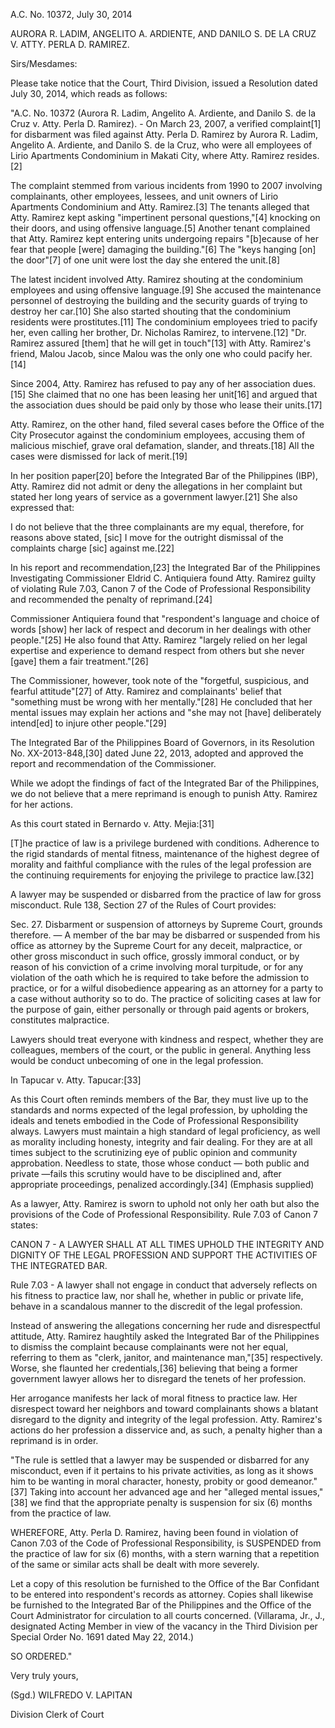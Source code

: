 A.C. No. 10372, July 30, 2014

AURORA R. LADIM, ANGELITO A. ARDIENTE, AND DANILO S. DE LA CRUZ V. ATTY. PERLA D. RAMIREZ.

  

Sirs/Mesdames:

  

Please take notice that the Court, Third Division, issued a Resolution dated July 30, 2014, which reads as follows:

"A.C. No. 10372 (Aurora R. Ladim, Angelito A. Ardiente, and Danilo S. de la Cruz v. Atty. Perla D. Ramirez). - On March 23, 2007, a verified complaint[1] for disbarment was filed against Atty. Perla D. Ramirez by Aurora R. Ladim, Angelito A. Ardiente, and Danilo S. de la Cruz, who were all employees of Lirio Apartments Condominium in Makati City, where Atty. Ramirez resides.[2]

  

The complaint stemmed from various incidents from 1990 to 2007 involving complainants, other employees, lessees, and unit owners of Lirio Apartments Condominium and Atty. Ramirez.[3] The tenants alleged that Atty. Ramirez kept asking "impertinent personal questions,"[4] knocking on their doors, and using offensive language.[5] Another tenant complained that Atty. Ramirez kept entering units undergoing repairs "[b]ecause of her fear that people [were] damaging the building."[6] The "keys hanging [on] the door"[7] of one unit were lost the day she entered the unit.[8]

  

The latest incident involved Atty. Ramirez shouting at the condominium employees and using offensive language.[9] She accused the maintenance personnel of destroying the building and the security guards of trying to destroy her car.[10] She also started shouting that the condominium residents were prostitutes.[11] The condominium employees tried to pacify her, even calling her brother, Dr. Nicholas Ramirez, to intervene.[12] "Dr. Ramirez assured [them] that he will get in touch"[13] with Atty. Ramirez's friend, Malou Jacob, since Malou was the only one who could pacify her.[14]

  

Since 2004, Atty. Ramirez has refused to pay any of her association dues.[15] She claimed that no one has been leasing her unit[16] and argued that the association dues should be paid only by those who lease their units.[17]

  

Atty. Ramirez, on the other hand, filed several cases before the Office of the City Prosecutor against the condominium employees, accusing them of malicious mischief, grave oral defamation, slander, and threats.[18] All the cases were dismissed for lack of merit.[19]

  

In her position paper[20] before the Integrated Bar of the Philippines (IBP), Atty. Ramirez did not admit or deny the allegations in her complaint but stated her long years of service as a government lawyer.[21] She also expressed that:

  

I do not believe that the three complainants are my equal, therefore, for reasons above stated, [sic] I move for the outright dismissal of the complaints charge [sic] against me.[22]

  

In his report and recommendation,[23] the Integrated Bar of the Philippines Investigating Commissioner Eldrid C. Antiquiera found Atty. Ramirez guilty of violating Rule 7.03, Canon 7 of the Code of Professional Responsibility and recommended the penalty of reprimand.[24]

  

Commissioner Antiquiera found that "respondent's language and choice of words [show] her lack of respect and decorum in her dealings with other people."[25] He also found that Atty. Ramirez "largely relied on her legal expertise and experience to demand respect from others but she never [gave] them a fair treatment."[26]

  

The Commissioner, however, took note of the "forgetful, suspicious, and fearful attitude"[27] of Atty. Ramirez and complainants' belief that "something must be wrong with her mentally."[28] He concluded that her mental issues may explain her actions and "she may not [have] deliberately intend[ed] to injure other people."[29]

  

The Integrated Bar of the Philippines Board of Governors, in its Resolution No. XX-2013-848,[30] dated June 22, 2013, adopted and approved the report and recommendation of the Commissioner.

  

While we adopt the findings of fact of the Integrated Bar of the Philippines, we do not believe that a mere reprimand is enough to punish Atty. Ramirez for her actions.

  

As this court stated in Bernardo v. Atty. Mejia:[31]

  

[T]he practice of law is a privilege burdened with conditions. Adherence to the rigid standards of mental fitness, maintenance of the highest degree of morality and faithful compliance with the rules of the legal profession are the continuing requirements for enjoying the privilege to practice law.[32]

  

A lawyer may be suspended or disbarred from the practice of law for gross misconduct. Rule 138, Section 27 of the Rules of Court provides:

  

Sec. 27. Disbarment or suspension of attorneys by Supreme Court, grounds therefore. — A member of the bar may be disbarred or suspended from his office as attorney by the Supreme Court for any deceit, malpractice, or other gross misconduct in such office, grossly immoral conduct, or by reason of his conviction of a crime involving moral turpitude, or for any violation of the oath which he is required to take before the admission to practice, or for a wilful disobedience appearing as an attorney for a party to a case without authority so to do. The practice of soliciting cases at law for the purpose of gain, either personally or through paid agents or brokers, constitutes malpractice.

  

Lawyers should treat everyone with kindness and respect, whether they are colleagues, members of the court, or the public in general. Anything less would be conduct unbecoming of one in the legal profession.

  

In Tapucar v. Atty. Tapucar:[33]

  

As this Court often reminds members of the Bar, they must live up to the standards and norms expected of the legal profession, by upholding the ideals and tenets embodied in the Code of Professional Responsibility always. Lawyers must maintain a high standard of legal proficiency, as well as morality including honesty, integrity and fair dealing. For they are at all times subject to the scrutinizing eye of public opinion and community approbation. Needless to state, those whose conduct — both public and private —fails this scrutiny would have to be disciplined and, after appropriate proceedings, penalized accordingly.[34] (Emphasis supplied)

  

As a lawyer, Atty. Ramirez is sworn to uphold not only her oath but also the provisions of the Code of Professional Responsibility. Rule 7.03 of Canon 7 states:

  

CANON 7 - A LAWYER SHALL AT ALL TIMES UPHOLD THE INTEGRITY AND DIGNITY OF THE LEGAL PROFESSION AND SUPPORT THE ACTIVITIES OF THE INTEGRATED BAR.

  

Rule 7.03 - A lawyer shall not engage in conduct that adversely reflects on his fitness to practice law, nor shall he, whether in public or private life, behave in a scandalous manner to the discredit of the legal profession.

  

Instead of answering the allegations concerning her rude and disrespectful attitude, Atty. Ramirez haughtily asked the Integrated Bar of the Philippines to dismiss the complaint because complainants were not her equal, referring to them as "clerk, janitor, and maintenance man,"[35] respectively. Worse, she flaunted her credentials,[36] believing that being a former government lawyer allows her to disregard the tenets of her profession.

  

Her arrogance manifests her lack of moral fitness to practice law. Her disrespect toward her neighbors and toward complainants shows a blatant disregard to the dignity and integrity of the legal profession. Atty. Ramirez's actions do her profession a disservice and, as such, a penalty higher than a reprimand is in order.

  

"The rule is settled that a lawyer may be suspended or disbarred for any misconduct, even if it pertains to his private activities, as long as it shows him to be wanting in moral character, honesty, probity or good demeanor."[37] Taking into account her advanced age and her "alleged mental issues,"[38] we find that the appropriate penalty is suspension for six (6) months from the practice of law.

  

WHEREFORE, Atty. Perla D. Ramirez, having been found in violation of Canon 7.03 of the Code of Professional Responsibility, is SUSPENDED from the practice of law for six (6) months, with a stern warning that a repetition of the same or similar acts shall be dealt with more severely.

  

Let a copy of this resolution be furnished to the Office of the Bar Confidant to be entered into respondent's records as attorney. Copies shall likewise be furnished to the Integrated Bar of the Philippines and the Office of the Court Administrator for circulation to all courts concerned. (Villarama, Jr., J., designated Acting Member in view of the vacancy in the Third Division per Special Order No. 1691 dated May 22, 2014.)

  

SO ORDERED."

  

Very truly yours,

  

(Sgd.) WILFREDO V. LAPITAN

Division Clerk of Court